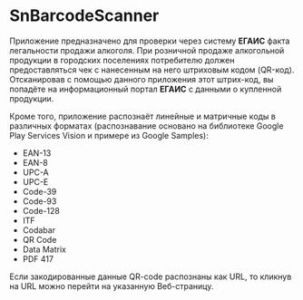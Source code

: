 # SnBarcodeScanner
Приложение предназначено для проверки через систему **ЕГАИС** факта легальности продажи алкоголя.
При розничной продаже алкогольной продукции в городских поселениях
потребителю должен предоставляться чек с нанесенным на него штриховым кодом (QR-код).
Отсканировав с помощью данного приложения этот штрих-код, вы попадёте на информационный портал **ЕГАИС**
с данными о купленной продукции.

Кроме того, приложение распознаёт линейные и матричные коды в различных форматах
(распознавание основано на библиотеке Google Play Services Vision и примере из Google Samples):
- EAN-13
- EAN-8
- UPC-A
- UPC-E
- Code-39
- Code-93
- Code-128
- ITF
- Codabar
- QR Code
- Data Matrix
- PDF 417

Если закодированные данные QR-code распознаны как URL, то кликнув на URL можно перейти на указанную Веб-страницу.
